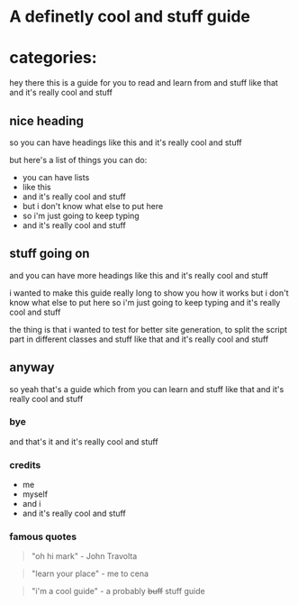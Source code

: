 # A definetly cool and stuff guide

# categories:

hey there this is a guide for you to read and learn from and stuff like that and it's really cool and stuff

## nice heading

so you can have headings like this and it's really cool and stuff

but here's a list of things you can do:

* you can have lists
* like this
* and it's really cool and stuff
* but i don't know what else to put here
* so i'm just going to keep typing
* and it's really cool and stuff

## stuff going on

and you can have more headings like this and it's really cool and stuff

i wanted to make this guide really long to show you how it works but i don't know what else to put here so i'm just going to keep typing and it's really cool and stuff

the thing is that i wanted to test for better site generation, to split the script part in different classes and stuff like that and it's really cool and stuff

## anyway

so yeah that's a guide which from you can learn and stuff like that and it's really cool and stuff

### bye

and that's it and it's really cool and stuff

### credits

* me
* myself
* and i
* and it's really cool and stuff

### famous quotes

> "oh hi mark" - John Travolta

> "learn your place" - me to cena

> "i'm a cool guide" - a probably ~~buff~~ stuff guide